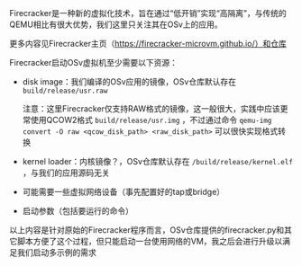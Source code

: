 Firecracker是一种新的虚拟化技术，旨在通过“低开销”实现“高隔离”，与传统的QEMU相比有很大优势，我们这里只关注其在OSv上的应用。

更多内容见Firecracker主页（https://firecracker-microvm.github.io/）和仓库

Firecracker启动OSv虚拟机至少需要以下资源：

- disk image：我们编译的OSv应用的镜像，OSv仓库默认存在 `build/release/usr.raw` 

  注意：这里Firecracker仅支持RAW格式的镜像，这一般很大，实践中应该更常使用QCOW2格式 `build/release/usr.img` ，不过通过命令 `qemu-img convert -O raw <qcow_disk_path> <raw_disk_path>` 可以很快实现格式转换

- kernel loader：内核镜像？，OSv仓库默认存在 `/build/release/kernel.elf` ，与我们的应用源码无关

- 可能需要一些虚拟网络设备（事先配置好的tap或bridge）

- 启动参数（包括要运行的命令）

以上内容是针对原始的Firecracker程序而言，OSv仓库提供的firecracker.py和其它脚本方便了这个过程，但只能启动一台使用网络的VM，我之后会进行升级以满足我们启动多示例的需求